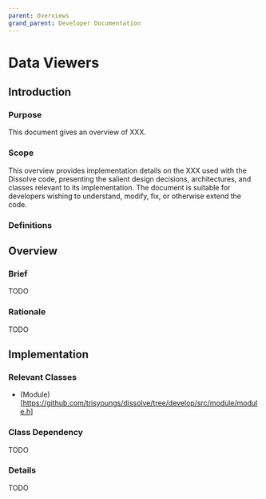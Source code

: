 ```yaml
---
parent: Overviews
grand_parent: Developer Documentation
---
```

# Data Viewers

## Introduction

### Purpose
This document gives an overview of XXX.

### Scope
This overview provides implementation details on the XXX used with the Dissolve code, presenting the salient design decisions, architectures, and classes relevant to its implementation. The document is suitable for developers wishing to understand, modify, fix, or otherwise extend the code.

### Definitions


## Overview

### Brief

TODO

### Rationale

TODO

## Implementation

### Relevant Classes

- (Module)[https://github.com/trisyoungs/dissolve/tree/develop/src/module/module.h]

### Class Dependency

TODO

### Details

TODO 
